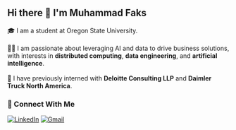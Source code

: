 <h2 align="left">Hi there 👋 I'm Muhammad Faks</h2>

<p align="left">🎓 I am a student at Oregon State University.<br><br>👨‍💻 I am passionate about leveraging AI and data to drive business solutions, with interests in <strong>distributed computing</strong>, <strong>data engineering</strong>, and <strong>artificial intelligence</strong>.<br><br>💼 I have previously interned with <strong>Deloitte Consulting LLP</strong> and <strong>Daimler Truck North America</strong>.</p>

<h3 align="left">🚀 Connect With Me</h3>

[![LinkedIn](https://img.shields.io/badge/LinkedIn-0077B5?style=for-the-badge&logo=linkedin&logoColor=white)](https://www.linkedin.com/in/muhammad-faks/) [![Gmail](https://img.shields.io/badge/Gmail-D14836?style=for-the-badge&logo=gmail&logoColor=white)](mailto:muhammad.faks@gmail.com)
